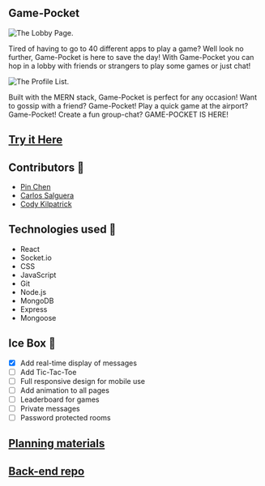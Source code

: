 ## Game-Pocket
![The Lobby Page.](https://i.imgur.com/QgAmQoY.png)

  Tired of having to go to 40 different apps to play a game? Well look no further, Game-Pocket is here to save the day! With Game-Pocket you can hop in a lobby with friends or strangers to play some games or just chat!

![The Profile List.](https://i.imgur.com/Xs9IAJK.png)

  Built with the MERN stack, Game-Pocket is perfect for any occasion! Want to gossip with a friend? Game-Pocket! Play a quick game at the airport? Game-Pocket! Create a fun group-chat? GAME-POCKET IS HERE!


## [Try it Here](https://game-pocket.netlify.app/) 

## Contributors :busts_in_silhouette:
- [Pin Chen](https://github.com/WarmSkin) 
- [Carlos Salguera](https://github.com/csalguera) 
- [Cody Kilpatrick](https://github.com/Codykilpatrick) 

## Technologies used 💾

- React
- Socket.io
- CSS
- JavaScript
- Git
- Node.js
- MongoDB
- Express
- Mongoose

## Ice Box 🧊

- [x] Add real-time display of messages
- [ ] Add Tic-Tac-Toe
- [ ] Full responsive design for mobile use
- [ ] Add animation to all pages
- [ ] Leaderboard for games
- [ ] Private messages
- [ ] Password protected rooms

## [Planning materials](https://trello.com/b/URkUaoiq/sinkingship)
## [Back-end repo](https://github.com/WarmSkin/Game-Pocket-Back-End)